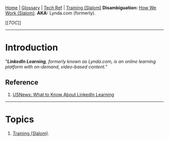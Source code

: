 [Home](/Slalom-LLC/Slalom-Consulting) | [Glossary](/Glossary) | [Tech Ref](/Tech-Ref) | [Training (Slalom)](/Slalom-LLC/Slalom-Consulting/Training)
**Disambiguation:** [How We Work (Slalom)](/Slalom-LLC/Slalom-Consulting/Terms-\(Slalom-Consulting\)/HWW-\(How-We-Work\)).
**AKA:** Lynda.com (formerly).

[[_TOC_]]

---
# Introduction
"_***LinkedIn Learning***, formerly known as Lynda.com, is an online learning platform with on-demand, video-based content._"

## Reference
1. [USNews: What to Know About LinkedIn Learning](https://www.usnews.com/education/learn-linkedin-learning-guide)

---
# Topics
1. [Training (Slalom)](/Slalom-LLC/Slalom-Consulting/Training).
